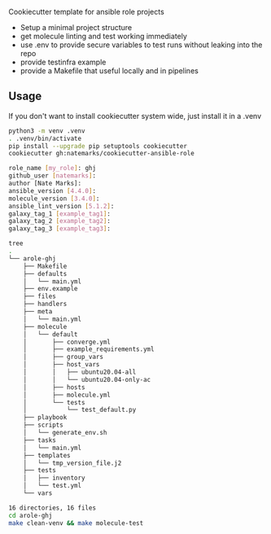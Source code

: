 Cookiecutter template for ansible role projects

 - Setup a minimal project structure
 - get molecule linting and test working immediately
 - use .env to provide secure variables to test runs without leaking into the repo
 - provide testinfra example
 - provide a Makefile that useful locally and in pipelines


## Usage
If you don't want to install cookiecutter system wide, just install it in a .venv
```bash
python3 -m venv .venv
. .venv/bin/activate
pip install --upgrade pip setuptools cookiecutter
cookiecutter gh:natemarks/cookiecutter-ansible-role

role_name [my_role]: ghj
github_user [natemarks]:
author [Nate Marks]:
ansible_version [4.4.0]:
molecule_version [3.4.0]:
ansible_lint_version [5.1.2]:
galaxy_tag_1 [example_tag1]:
galaxy_tag_2 [example_tag2]:
galaxy_tag_3 [example_tag3]:

tree
.
└── arole-ghj
    ├── Makefile
    ├── defaults
    │   └── main.yml
    ├── env.example
    ├── files
    ├── handlers
    ├── meta
    │   └── main.yml
    ├── molecule
    │   └── default
    │       ├── converge.yml
    │       ├── example_requirements.yml
    │       ├── group_vars
    │       ├── host_vars
    │       │   ├── ubuntu20.04-all
    │       │   └── ubuntu20.04-only-ac
    │       ├── hosts
    │       ├── molecule.yml
    │       └── tests
    │           └── test_default.py
    ├── playbook
    ├── scripts
    │   └── generate_env.sh
    ├── tasks
    │   └── main.yml
    ├── templates
    │   └── tmp_version_file.j2
    ├── tests
    │   ├── inventory
    │   └── test.yml
    └── vars

16 directories, 16 files
cd arole-ghj
make clean-venv && make molecule-test
```